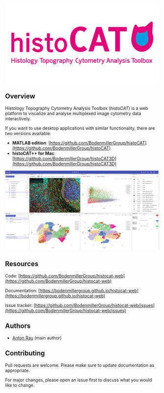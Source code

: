 ![](docs/assets/histocat.png)

## Overview

Histology Topography Cytometry Analysis Toolbox (*histoCAT*) is a web platform to visualize and analyse multiplexed image cytometry data interactively.

If you want to use desktop applications with similar functionality, there are two versions available:

* **MATLAB edition**: [https://github.com/BodenmillerGroup/histoCAT](https://github.com/BodenmillerGroup/histoCAT)
* **histoCAT++ for Mac**: [https://github.com/BodenmillerGroup/histoCAT3D](https://github.com/BodenmillerGroup/histoCAT3D)

![histoCAT](docs/assets/overview.png)

## Resources

Code: [https://github.com/BodenmillerGroup/histocat-web](https://github.com/BodenmillerGroup/histocat-web)

Documentation: [https://bodenmillergroup.github.io/histocat-web](https://bodenmillergroup.github.io/histocat-web)

Issue tracker: [https://github.com/BodenmillerGroup/histocat-web/issues](https://github.com/BodenmillerGroup/histocat-web/issues)

## Authors

- [Anton Rau](mailto:anton.rau@uzh.ch) (main author)

## Contributing

Pull requests are welcome. Please make sure to update documentation as appropriate.

For major changes, please open an issue first to discuss what you would like to change.
